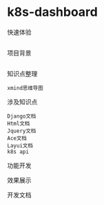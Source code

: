 # k8s-dashboard


快速体验
```text

```

项目背景
```text

```

知识点整理
```text
xmind思维导图
```


涉及知识点
```text
Django文档
Html文档
Jquery文档
Ace文档
Layui文档
k8s api
```

功能开发


效果展示


开发文档
```text

```










